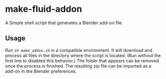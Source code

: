 # make-fluid-addon
A Simple shell script that generates a Blender add-on file

## Usage
Run `sh make_addon.sh` in a compatible environment. It will download and process all files in the directory where the script is located. (Run without the first line to disabled this behavior.) The folder that appears can be removed once the process is finished. The resulting zip file can be imported as a add-on in the Blender preferences.

